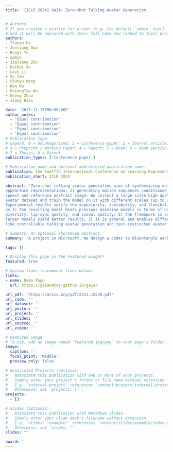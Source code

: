 ```yaml
---
title: '[ICLR 2024] GAIA: Zero-shot Talking Avatar Generation'


# Authors
# If you created a profile for a user (e.g. the default `admin` user), write the username (folder name) here
# and it will be replaced with their full name and linked to their profile.
authors:
- Tianyu He
- Junliang Guo
- Runyi Yu
- admin
- Jialiang Zhu
- Kaikai An
- Leyi Li
- Xu Tan
- Chunyu Wang
- Han Hu
- HsiangTao Wu
- Sheng Zhao
- Jiang Bian

date: '2023-11-15T00:00:00Z'
author_notes:
  - 'Equal contribution'
  - 'Equal contribution'
  - 'Equal contribution'
  - 'Equal contribution'
# Publication type.
# Legend: 0 = Uncategorized; 1 = Conference paper; 2 = Journal article;
# 3 = Preprint / Working Paper; 4 = Report; 5 = Book; 6 = Book section;
# 7 = Thesis; 8 = Patent
publication_types: ['Conference paper']

# Publication name and optional abbreviated publication name.
publication: The Twelfth International Conference on Learning Representations
publication_short: ICLR 2024

abstract: 'Zero-shot talking avatar generation aims at synthesizing natural talking videos from speech and a single portrait image. Previous methods have relied on domain-specific heuristics such as warping-based motion representation and 3D Morphable Models, which limit the naturalness and diversity of the generated avatars. In this work, we introduce GAIA (Generative AI for Avatar), which eliminates the domain priors in talking avatar generation. In light of the observation that the speech only drives the motion of the avatar while the appearance of the avatar and the background typically remain the same throughout the entire video, we divide our approach into two stages: 1) disentangling each frame into motion and
appearance representations; 2) generating motion sequences conditioned on the
speech and reference portrait image. We collect a large-scale high-quality talking
avatar dataset and train the model on it with different scales (up to 2B parameters).
Experimental results verify the superiority, scalability, and flexibility of GAIA
as 1) the resulting model beats previous baseline models in terms of naturalness,
diversity, lip-sync quality, and visual quality; 2) the framework is scalable since
larger models yield better results; 3) it is general and enables different applications
like controllable talking avatar generation and text-instructed avatar generation.'

# Summary. An optional shortened abstract.
summary: 'A project in Microsoft. We design a codec to disentangle each frame of talking face videos into motion and appearance representations and then curated a large-scale, high-quality dataset to train our diffusion-based GAIA model. The results demonstrate remarkable naturalness and scalability.'

tags: []

# Display this page in the Featured widget?
featured: true

# Custom links (uncomment lines below)
links:
- name: Demo Page
  url: https://gaiavatar.github.io/gaia/

url_pdf: 'https://arxiv.org/pdf/2311.15230.pdf'
url_code: ''
url_dataset: ''
url_poster: ''
url_project: ''
url_slides: ''
url_source: ''
url_video: ''

# Featured image
# To use, add an image named `featured.jpg/png` to your page's folder.
image:
  caption: ''
  focal_point: 'Middle'
  preview_only: false

# Associated Projects (optional).
#   Associate this publication with one or more of your projects.
#   Simply enter your project's folder or file name without extension.
#   E.g. `internal-project` references `content/project/internal-project/index.md`.
#   Otherwise, set `projects: []`.
projects:
  - []

# Slides (optional).
#   Associate this publication with Markdown slides.
#   Simply enter your slide deck's filename without extension.
#   E.g. `slides: "example"` references `content/slides/example/index.md`.
#   Otherwise, set `slides: ""`.
slides: ""

award: ''
---
```


